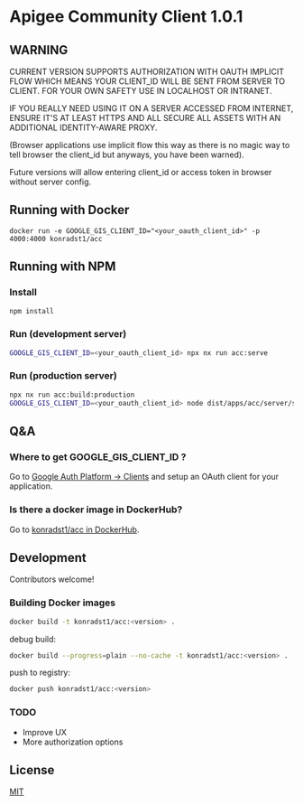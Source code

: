 # Apigee Community Client 1.0.1

## WARNING

CURRENT VERSION SUPPORTS AUTHORIZATION WITH OAUTH IMPLICIT FLOW WHICH MEANS YOUR CLIENT_ID WILL BE SENT FROM SERVER TO CLIENT.
FOR YOUR OWN SAFETY USE IN LOCALHOST OR INTRANET.

IF YOU REALLY NEED USING IT ON A SERVER ACCESSED FROM INTERNET, ENSURE IT'S AT LEAST HTTPS AND ALL SECURE ALL ASSETS WITH AN ADDITIONAL IDENTITY-AWARE PROXY.

(Browser applications use implicit flow this way as there is no magic way to tell browser the client_id but anyways, you have been warned).

Future versions will allow entering client_id or access token in browser without server config.

## Running with Docker

```
docker run -e GOOGLE_GIS_CLIENT_ID="<your_oauth_client_id>" -p 4000:4000 konradst1/acc
```

## Running with NPM

### Install

```bash
npm install
```

### Run (development server)

```bash
GOOGLE_GIS_CLIENT_ID=<your_oauth_client_id> npx nx run acc:serve
```

### Run (production server)

```bash
npx nx run acc:build:production
GOOGLE_GIS_CLIENT_ID=<your_oauth_client_id> node dist/apps/acc/server/server.mjs
```

## Q&A

### Where to get GOOGLE_GIS_CLIENT_ID ?

Go to [Google Auth Platform -> Clients](https://console.cloud.google.com/auth/clients) and setup an OAuth client for your application.

### Is there a docker image in DockerHub?

Go to [konradst1/acc in DockerHub](https://hub.docker.com/r/konradst1/acc).

## Development

Contributors welcome!

### Building Docker images

```bash
docker build -t konradst1/acc:<version> .
```

debug build:

```bash
docker build --progress=plain --no-cache -t konradst1/acc:<version> .
```

push to registry:

```bash
docker push konradst1/acc:<version>
```

### TODO

- Improve UX
- More authorization options

## License

[MIT](./LICENSE.md)
